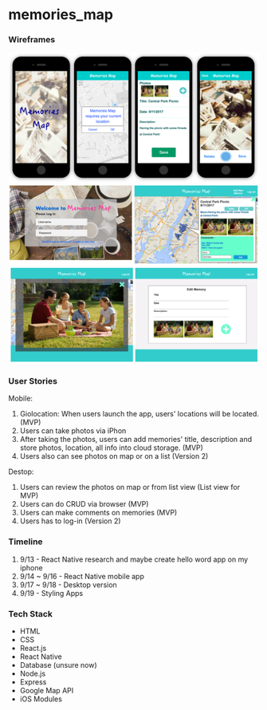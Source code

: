 # memories_map

### Wireframes
![mobile](https://github.com/gumosun/memories_map/blob/master/wireframes/wireframe_mobile.png)
![desktop](https://github.com/gumosun/memories_map/blob/master/wireframes/wireframe_desktop0.png)
![desktop](https://github.com/gumosun/memories_map/blob/master/wireframes/wireframe_desktop1.png)

### User Stories
Mobile: 
1. Giolocation: When users launch the app, users' locations will be located. (MVP)
2. Users can take photos via iPhon
3. After taking the photos, users can add memories' title, description and store photos, location, all info into cloud storage. (MVP)
4. Users also can see photos on map or on a list (Version 2)

Destop:
1. Users can review the photos on map or from list view (List view for MVP)
2. Users can do CRUD via browser (MVP)
3. Users can make comments on memories (MVP)
4. Users has to log-in (Version 2)

### Timeline
1. 9/13 - React Native research and maybe create hello word app on my iphone
2. 9/14 ~ 9/16 - React Native mobile app
3. 9/17 ~ 9/18 - Desktop version
4. 9/19 - Styling Apps

### Tech Stack
* HTML
* CSS
* React.js
* React Native
* Database (unsure now)
* Node.js
* Express
* Google Map API
* iOS Modules
